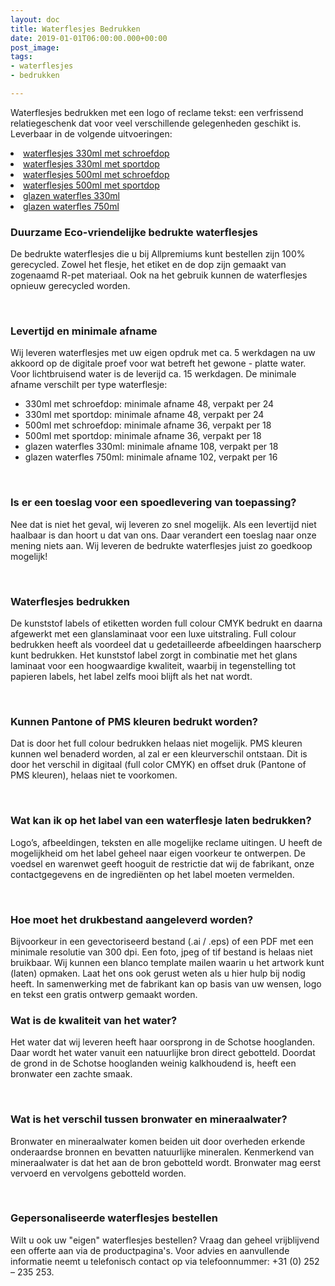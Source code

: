 ```yaml
---
layout: doc
title: Waterflesjes Bedrukken
date: 2019-01-01T06:00:00.000+00:00
post_image: 
tags:
- waterflesjes
- bedrukken

---
```

<p>Waterflesjes bedrukken met een logo of reclame tekst: een verfrissend relatiegeschenk dat voor veel verschillende gelegenheden geschikt is. Leverbaar in de volgende uitvoeringen:</p>

<li><a class="blue" href="https://www.allpremiums.nl/waterflesjes-bedrukken-330ml-schroefdop/" title="waterflesjes bedrukken">waterflesjes 330ml met schroefdop</a></li>
  
<li><a class="blue" href="https://www.allpremiums.nl/waterflesjes-met-logo-bedrukken-330ml-sportdop/" title="waterflesjes met logo bedrukken">waterflesjes 330ml met sportdop</a></li>  
  
<li><a class="blue" href="https://www.allpremiums.nl/waterflesjes-bedrukken-500ml-schroefdop/" title="bedrukte waterflesjes">waterflesjes 500ml met schroefdop</a></li> 
  
<li><a class="blue" href="https://www.allpremiums.nl/waterflesjes-gepersonaliseerd-bedrukken-500ml-sportdop/" title="gepersonaliseerde waterflesjes met logo bedrukken">waterflesjes 500ml met sportdop</a></li> 

<li><a class="blue" href="https://www.allpremiums.nl/glazen-waterfles-bedrukken-330ml/" title="glazen bedrukte waterfles">glazen waterfles 330ml</a></li> 

<li><a class="blue" href="https://www.allpremiums.nl/glazen-waterfles-met-logo-bedrukken-750ml/" title="glazen waterfles bedrukken">glazen waterfles 750ml</a></li> 


<h3 class="pdp">Duurzame Eco-vriendelijke bedrukte waterflesjes</h3>
<p>
<p>De bedrukte waterflesjes die u bij Allpremiums kunt bestellen zijn 100% gerecycled. Zowel het flesje, het etiket en de dop zijn gemaakt van zogenaamd R-pet materiaal. Ook na het gebruik kunnen de waterflesjes opnieuw gerecycled worden.</p>  
<br>

<h3 class="pdp">Levertijd en minimale afname</h3>
<p>
<p>Wij leveren waterflesjes met uw eigen opdruk met ca. 5 werkdagen na uw akkoord op de digitale proef voor wat betreft het gewone - platte water. Voor lichtbruisend water is de leverijd ca. 15 werkdagen. De minimale afname verschilt per type waterflesje:</p>
<ul>
<li>330ml met schroefdop: minimale afname 48, verpakt per 24</li>
<li>330ml met sportdop: minimale afname 48, verpakt per 24</li>
<li>500ml met schroefdop: minimale afname 36, verpakt per 18</li>
<li>500ml met sportdop: minimale afname 36, verpakt per 18</li>
<li>glazen waterfles 330ml: minimale afname 108, verpakt per 18</li>
<li>glazen waterfles 750ml: minimale afname 102, verpakt per 16</li>
</ul>
<br>

<h3 class="pdp">Is er een toeslag voor een spoedlevering van toepassing?</h3>
<p>
<p>Nee dat is niet het geval, wij leveren zo snel mogelijk. Als een levertijd niet haalbaar is dan hoort u dat van ons. Daar verandert een toeslag naar onze mening niets aan. Wij leveren de bedrukte waterflesjes juist zo goedkoop mogelijk!</p>
<br>

<h3 class="pdp">Waterflesjes bedrukken</h3>
<p>
<p>De kunststof labels of etiketten worden full colour CMYK bedrukt en daarna afgewerkt met een glanslaminaat voor een luxe uitstraling. Full colour bedrukken heeft als voordeel dat u gedetailleerde afbeeldingen haarscherp kunt bedrukken. Het kunststof label zorgt in combinatie met het glans laminaat voor een hoogwaardige kwaliteit, waarbij in tegenstelling tot papieren labels, het label zelfs mooi blijft als het nat wordt.</p>
<br>

<h3 class="pdp">Kunnen Pantone of PMS kleuren bedrukt worden?</h3>
<p>
<p>Dat is door het full colour bedrukken helaas niet mogelijk. PMS kleuren kunnen wel benaderd worden, al zal er een kleurverschil ontstaan. Dit is door het verschil in digitaal (full color CMYK) en offset druk (Pantone of PMS kleuren), helaas niet te voorkomen.</p>
<br>

<h3 class="pdp">Wat kan ik op het label van een waterflesje laten bedrukken?</h3>
<p>
<p>Logo’s, afbeeldingen, teksten en alle mogelijke reclame uitingen. U heeft de mogelijkheid om het label geheel naar eigen voorkeur te ontwerpen. De voedsel en warenwet geeft hooguit de restrictie dat wij de fabrikant, onze contactgegevens en de ingrediënten op het label moeten vermelden.</p>
<br>

<h3 class="pdp">Hoe moet het drukbestand aangeleverd worden?</h3>
<p>
<p>Bijvoorkeur in een gevectoriseerd bestand (.ai / .eps) of een PDF met een minimale resolutie van 300 dpi. Een foto, jpeg of tif bestand is helaas niet bruikbaar. Wij kunnen een blanco template mailen waarin u het artwork kunt (laten) opmaken. Laat het ons ook gerust weten als u hier hulp bij nodig heeft. In samenwerking met de fabrikant kan op basis van uw wensen, logo en tekst een gratis ontwerp gemaakt worden.</p>

<h3 class="pdp">Wat is de kwaliteit van het water?</h3>
<p>
<p>Het water dat wij leveren heeft haar oorsprong in de Schotse hooglanden. Daar wordt het water vanuit een natuurlijke bron direct gebotteld. Doordat de grond in de Schotse hooglanden weinig kalkhoudend is, heeft een bronwater een zachte smaak.</p>
<br>

<h3 class="pdp">Wat is het verschil tussen bronwater en mineraalwater?</h3>
<p>
<p>Bronwater en mineraalwater komen beiden uit door overheden erkende onderaardse bronnen en bevatten natuurlijke mineralen. Kenmerkend van mineraalwater is dat het aan de bron gebotteld wordt. Bronwater mag eerst vervoerd en vervolgens gebotteld worden.</p>
<br>

<h3 class="pdp">Gepersonaliseerde waterflesjes bestellen</h3>
<p>
<p>Wilt u ook uw "eigen" waterflesjes bestellen? Vraag dan geheel vrijblijvend een offerte aan via de productpagina's. Voor advies en aanvullende informatie neemt u telefonisch contact op via telefoonnummer: +31 (0) 252 – 235 253.</p>